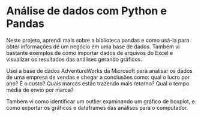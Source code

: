 # Análise de dados com Python e Pandas

Neste projeto, aprendi mais sobre a biblioteca pandas e como usá-la para obter informações de um negócio em uma base de dados. Também vi bastante exemplos de como importar dados de arquivos do Excel e visualizar os resultados das análises gerando gráficos.

Usei a base de dados AdventureWorks da Microsoft para analisar os dados de uma empresa de vendas e chegar a conclusões como: qual o lucro por ano? E o custo? Quais marcas estão trazendo mais retorno? Qual o tempo média de envio por marca?

Também vi como identificar um outlier examinando um gráfico de boxplot, e como exportar os gráficos e dataframes das análises para o computador.
